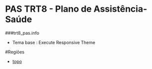 # PAS TRT8 - Plano de Assistência-Saúde
###trt8_pas.info
- Tema base : Execute Responsive Theme

#Regiões
- [topo](#)
